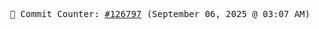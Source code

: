 <p align="center">
    <samp>
        📮 Commit Counter: <a href="https://github.com/Javascript-void0/Javascript-void0/commits/main">#126797</a> (September 06, 2025 @ 03:07 AM)
    </samp>
</p>